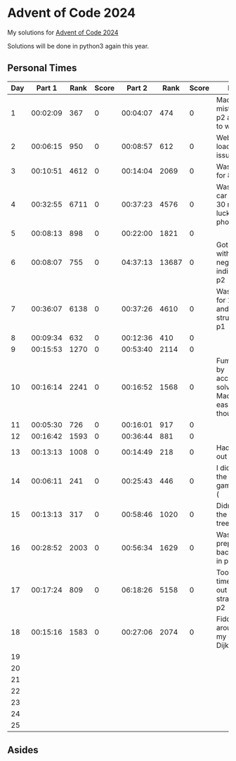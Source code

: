 # Advent of Code 2024

My solutions for [Advent of Code 2024](https://adventofcode.com/2024)

Solutions will be done in python3 again this year.

## Personal Times

| Day | Part 1   | Rank  | Score | Part 2   | Rank  | Score | Notes
| --- | -------- | ----- | ----- | -------- | ----- | ----- | ----
| 1   | 00:02:09 | 367   | 0     | 00:04:07 | 474   | 0     | Made a silly mistake on p2 and had to wait...
| 2   | 00:06:15 | 950   | 0     | 00:08:57 | 612   | 0     | Website loading issues...
| 3   | 00:10:51 | 4612  | 0     | 00:14:04 | 2069  | 0     | Was busy for 8 min
| 4   | 00:32:55 | 6711  | 0     | 00:37:23 | 4576  | 0     | Was in the car again for 30 min. No luck with my phone...
| 5   | 00:08:13 | 898   | 0     | 00:22:00 | 1821  | 0     | 
| 6   | 00:08:07 | 755   | 0     | 04:37:13 | 13687 | 0     | Got stuck with negative indices on p2
| 7   | 00:36:07 | 6138  | 0     | 00:37:26 | 4610  | 0     | Was busy for 15 min, and struggled on p1
| 8   | 00:09:34 | 632   | 0     | 00:12:36 | 410   | 0     | 
| 9   | 00:15:53 | 1270  | 0     | 00:53:40 | 2114  | 0     | 
| 10  | 00:16:14 | 2241  | 0     | 00:16:52 | 1568  | 0     | Fumbled p1 by accidentally solving p2. Made p2 easier though
| 11  | 00:05:30 | 726   | 0     | 00:16:01 | 917   | 0     | 
| 12  | 00:16:42 | 1593  | 0     | 00:36:44 | 881   | 0     | 
| 13  | 00:13:13 | 1008  | 0     | 00:14:49 | 218   | 0     | Had to break out sympy
| 14  | 00:06:11 | 241   | 0     | 00:25:43 | 446   | 0     | I didn't enjoy the guessing game of p2 :(
| 15  | 00:13:13 | 317   | 0     | 00:58:46 | 1020  | 0     | Didn't enjoy the hidden tree for p2...
| 16  | 00:28:52 | 2003  | 0     | 00:56:34 | 1629  | 0     | Wasn't prepared for backtracking in p2
| 17  | 00:17:24 | 809   | 0     | 06:18:26 | 5158  | 0     | Took a long time to work out the strategy for p2
| 18  | 00:15:16 | 1583  | 0     | 00:27:06 | 2074  | 0     | Fiddled around with my existing Dijkstra's...
| 19  |          |       |       |          |       |       | 
| 20  |          |       |       |          |       |       | 
| 21  |          |       |       |          |       |       | 
| 22  |          |       |       |          |       |       | 
| 23  |          |       |       |          |       |       | 
| 24  |          |       |       |          |       |       | 
| 25  |          |       |       |          |       |       | 

## Asides
